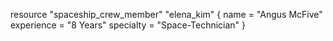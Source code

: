 resource "spaceship_crew_member" "elena_kim" {
  name        = "Angus McFive"
  experience  = "8 Years"
  specialty   = "Space-Technician"
}